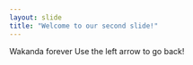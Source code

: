 ```yaml
---
layout: slide
title: "Welcome to our second slide!"
---
```

Wakanda forever
Use the left arrow to go back!
